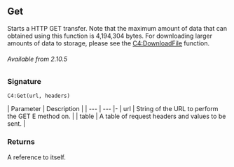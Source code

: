 ## Get

Starts a HTTP GET transfer. Note that the maximum amount of data that can obtained using this function is 4,194,304 bytes. For downloading larger amounts of data to storage, please see the [C4:DownloadFile][1] function.

###### Available from 2.10.5


### Signature

`C4:Get(url, headers)`


| Parameter | Description |
| --- | --- |-
| url | String of the URL to perform the  GET E method on. |
| table | A table of request headers and values to be sent. |


### Returns

A reference to itself.

[1]:	https://snap-one.github.io/docs-driverworks-api/#url-interface-downloadfile